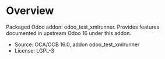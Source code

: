 # Overview

Packaged Odoo addon: odoo_test_xmlrunner. Provides features documented in upstream Odoo 16 under this addon.

- Source: OCA/OCB 16.0, addon odoo_test_xmlrunner
- License: LGPL-3
